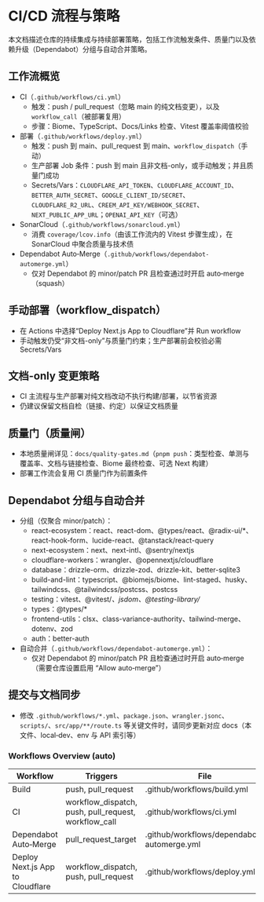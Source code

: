 # CI/CD 流程与策略
本文档描述仓库的持续集成与持续部署策略，包括工作流触发条件、质量门以及依赖升级（Dependabot）分组与自动合并策略。

## 工作流概览
- CI（`.github/workflows/ci.yml`）
  - 触发：push / pull_request（忽略 main 的纯文档变更），以及 `workflow_call`（被部署复用）
  - 步骤：Biome、TypeScript、Docs/Links 检查、Vitest 覆盖率阈值校验
- 部署（`.github/workflows/deploy.yml`）
  - 触发：push 到 main、pull_request 到 main、`workflow_dispatch`（手动）
  - 生产部署 Job 条件：push 到 main 且非文档-only，或手动触发；并且质量门成功
  - Secrets/Vars：`CLOUDFLARE_API_TOKEN`、`CLOUDFLARE_ACCOUNT_ID`、`BETTER_AUTH_SECRET`、`GOOGLE_CLIENT_ID/SECRET`、`CLOUDFLARE_R2_URL`、`CREEM_API_KEY/WEBHOOK_SECRET`、`NEXT_PUBLIC_APP_URL`；`OPENAI_API_KEY`（可选）
- SonarCloud（`.github/workflows/sonarcloud.yml`）
  - 消费 `coverage/lcov.info`（由该工作流内的 Vitest 步骤生成），在 SonarCloud 中聚合质量与技术债
- Dependabot Auto‑Merge（`.github/workflows/dependabot-automerge.yml`）
  - 仅对 Dependabot 的 minor/patch PR 且检查通过时开启 auto‑merge（squash）

## 手动部署（workflow_dispatch）
- 在 Actions 中选择“Deploy Next.js App to Cloudflare”并 Run workflow
- 手动触发仍受“非文档-only”与质量门约束；生产部署前会校验必需 Secrets/Vars

## 文档-only 变更策略
- CI 主流程与生产部署对纯文档改动不执行构建/部署，以节省资源
- 仍建议保留文档自检（链接、约定）以保证文档质量

## 质量门（质量闸）
- 本地质量闸详见：`docs/quality-gates.md`（`pnpm push`：类型检查、单测与覆盖率、文档与链接检查、Biome 最终检查、可选 Next 构建）
- 部署工作流会复用 CI 质量门作为前置条件

## Dependabot 分组与自动合并
- 分组（仅聚合 minor/patch）：
  - react-ecosystem：react、react-dom、@types/react、@radix-ui/*、react-hook-form、lucide-react、@tanstack/react-query
  - next-ecosystem：next、next-intl、@sentry/nextjs
  - cloudflare-workers：wrangler、@opennextjs/cloudflare
  - database：drizzle-orm、drizzle-zod、drizzle-kit、better-sqlite3
  - build-and-lint：typescript、@biomejs/biome、lint-staged、husky、tailwindcss、@tailwindcss/postcss、postcss
  - testing：vitest、@vitest/*、jsdom、@testing-library/*
  - types：@types/*
  - frontend-utils：clsx、class-variance-authority、tailwind-merge、dotenv、zod
  - auth：better-auth
- 自动合并（`.github/workflows/dependabot-automerge.yml`）：
  - 仅对 Dependabot 的 minor/patch PR 且检查通过时开启 auto‑merge（需要仓库设置启用 “Allow auto‑merge”）

## 提交与文档同步
- 修改 `.github/workflows/*.yml`、`package.json`、`wrangler.jsonc`、`scripts/`、`src/app/**/route.ts` 等关键文件时，请同步更新对应 docs（本文件、local‑dev、env 与 API 索引等）

<!-- DOCSYNC:WORKFLOWS_TABLE START -->
### Workflows Overview (auto)
| Workflow | Triggers | File |
| --- | --- | --- |
| Build | push, pull_request | .github/workflows/build.yml |
| CI | workflow_dispatch, push, pull_request, workflow_call | .github/workflows/ci.yml |
| Dependabot Auto‑Merge | pull_request_target | .github/workflows/dependabot-automerge.yml |
| Deploy Next.js App to Cloudflare | workflow_dispatch, push, pull_request | .github/workflows/deploy.yml |
<!-- DOCSYNC:WORKFLOWS_TABLE END -->

<!-- sync: workflows updated in build.yml; table kept in sync by autogen -->

